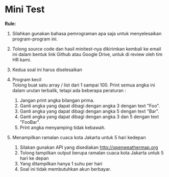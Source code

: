 # Mini Test
**Rule:**
1. Silahkan gunakan bahasa pemrograman apa saja untuk menyelesaikan program-program ini.
2. Tolong source code dan hasil minitest-nya dikirimkan kembali ke email ini dalam bentuk link Github atau Google Drive, untuk di review oleh tim HR kami.
3. Kedua soal ini harus diselesaikan

1. Program kecil    
    Tolong buat satu array / list dari 1 sampai 100. Print semua angka ini dalam urutan terbalik, tetapi ada beberapa peraturan : 
    
    1. Jangan print angka bilangan prima.
    2. Ganti angka yang dapat dibagi dengan angka 3 dengan text "Foo".
    3. Ganti angka yang dapat dibagi dengan angka 5 dengan text "Bar".
    4. Ganti angka yang dapat dibagi dengan angka 3 dan 5 dengan text "FooBar".
    5. Print angka menyamping tidak kebawah.

2. Menampilkan ramalan cuaca kota Jakarta untuk 5 hari kedepan
    1. Silakan gunakan API yang disediakan http://openweathermap.org
    2. Tolong tampilkan output berupa ramalan cuaca kota Jakarta untuk 5 hari ke depan
    3. Yang ditampilkan hanya 1 suhu per hari
    4. Soal ini tidak membutuhkan akun berbayar.
